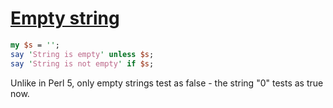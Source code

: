 [1]: https://rosettacode.org/wiki/Empty_string

# [Empty string][1]



```perl
my $s = '';
say 'String is empty' unless $s;
say 'String is not empty' if $s;
```


Unlike in Perl 5, only empty strings test as false - the string "0" tests as true now.
